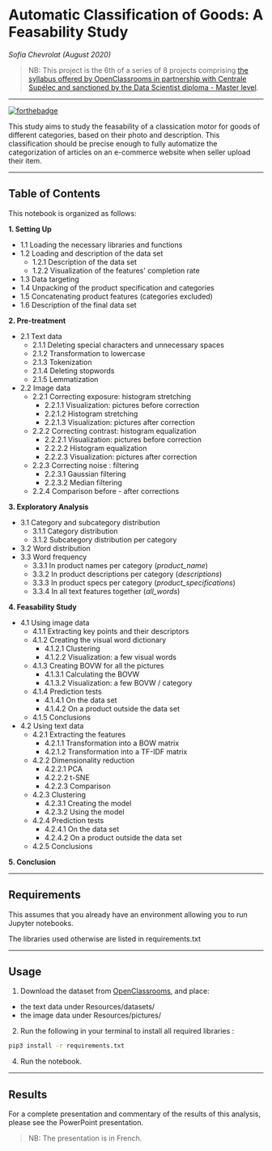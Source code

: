 # **Automatic Classification of Goods: A Feasability Study**
*Sofia Chevrolat (August 2020)*

> NB: This project is the 6th of a series of 8 projects comprising [the syllabus offered by OpenClassrooms in partnership with Centrale Supélec and sanctioned by the Data Scientist diploma - Master level](https://openclassrooms.com/fr/paths/164-data-scientist).
___

[![forthebadge](https://forthebadge.com/images/badges/made-with-python.svg)](https://madimedia.pro)

This study aims to study the feasability of a classication motor for goods of different categories, based on their photo and description.
This classification should be precise enough to fully automatize the categorization of articles on an e-commerce website when seller upload their item.
___

## Table of Contents

This notebook is organized as follows:

**1. Setting Up**
- 1.1 Loading the necessary libraries and functions
- 1.2 Loading and description of the data set
    * 1.2.1 Description of the data set
    * 1.2.2 Visualization of the features' completion rate
- 1.3 Data targeting
- 1.4 Unpacking of the product specification and categories
- 1.5 Concatenating product features (categories excluded)
- 1.6 Description of the final data set

**2. Pre-treatment**
- 2.1 Text data
    * 2.1.1 Deleting special characters and unnecessary spaces
    * 2.1.2 Transformation to lowercase
    * 2.1.3 Tokenization
    * 2.1.4 Deleting stopwords
    * 2.1.5 Lemmatization
- 2.2 Image data 
    * 2.2.1 Correcting exposure: histogram stretching
        * 2.2.1.1 Visualization: pictures before correction
        * 2.2.1.2 Histogram stretching
        * 2.2.1.3 Visualization: pictures after correction
    * 2.2.2 Correcting contrast: histogram equalization
        * 2.2.2.1 Visualization: pictures before correction
        * 2.2.2.2 Histogram equalization
        * 2.2.2.3 Visualization: pictures after correction
    * 2.2.3 Correcting noise : filtering 
        * 2.2.3.1 Gaussian filtering
        * 2.2.3.2 Median filtering
    * 2.2.4 Comparison before - after corrections
        
**3. Exploratory Analysis**
- 3.1 Category and subcategory distribution
    * 3.1.1 Category distribution
    * 3.1.2 Subcategory distribution per category
- 3.2 Word distribution
- 3.3 Word frequency
    * 3.3.1 In product names per category (<i>product_name</i>)
    * 3.3.2 In product descriptions per category (<i>descriptions</i>)
    * 3.3.3 In product specs per category (<i>product_specifications</i>)
    * 3.3.4 In all text features together (<i>all_words</i>)
    
**4. Feasability Study**
- 4.1 Using image data
    * 4.1.1 Extracting key points and their descriptors
    * 4.1.2 Creating the visual word dictionary
        * 4.1.2.1 Clustering
        * 4.1.2.2 Visualization: a few visual words
    * 4.1.3 Creating BOVW for all the pictures
        * 4.1.3.1 Calculating the BOVW
        * 4.1.3.2 Visualization: a few BOVW / category
    * 4.1.4 Prediction tests
        * 4.1.4.1 On the data set
        * 4.1.4.2 On a product outside the data set
    * 4.1.5 Conclusions
- 4.2 Using text data
    * 4.2.1 Extracting the features
        * 4.2.1.1 Transformation into a BOW matrix
        * 4.2.1.2 Transformation into a TF-IDF matrix
    * 4.2.2 Dimensionality reduction
        * 4.2.2.1 PCA
        * 4.2.2.2 t-SNE
        * 4.2.2.3 Comparison
    * 4.2.3 Clustering
        * 4.2.3.1 Creating the model
        * 4.2.3.2 Using the model
    * 4.2.4 Prediction tests
        * 4.2.4.1 On the data set
        * 4.2.4.2 On a product outside the data set
    * 4.2.5 Conclusions

**5. Conclusion**
_________

## Requirements

This assumes that you already have an environment allowing you to run Jupyter notebooks. 

The libraries used otherwise are listed in requirements.txt

_________

## Usage

1. Download the dataset from [OpenClassrooms](https://s3-eu-west-1.amazonaws.com/static.oc-static.com/prod/courses/files/Parcours_data_scientist/Projet+-+Textimage+DAS+V2/Dataset+projet+prétraitement+textes+images.zip), and place:
- the text data under Resources/datasets/
- the image data under Resources/pictures/

2. Run the following in your terminal to install all required libraries :

```bash
pip3 install -r requirements.txt
```

4. Run the notebook.
__________

## Results

For a complete presentation and commentary of the results of this analysis, please see the PowerPoint presentation.

> NB: The presentation is in French.
